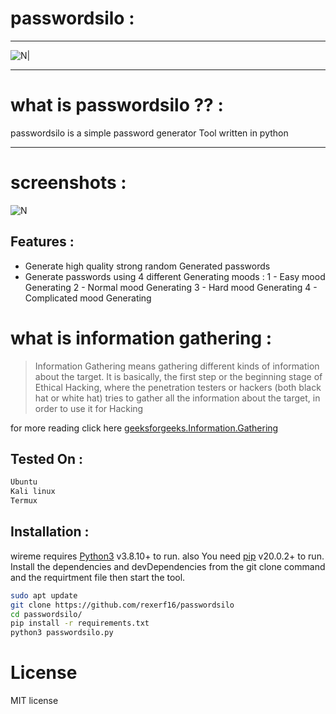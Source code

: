 # passwordsilo :
----

![N|](https://i.imgur.com/tBl6fjC.png)
_____
# what is passwordsilo ?? :
passwordsilo is a simple password generator Tool written in python  
___
# screenshots :
![N](https://i.imgur.com/TWT2rga.jpg)

## Features :

- Generate high quality strong random Generated passwords 
- Generate passwords using 4 different Generating moods :
1 - Easy mood Generating
2 - Normal mood Generating
3 - Hard mood Generating
4 - Complicated mood Generating

# what is information gathering :

> Information Gathering means gathering different kinds of information about the target. It is basically, the first step or the beginning stage of Ethical Hacking, where the penetration testers or hackers (both black hat or white hat) tries to gather all the information about the target, in order to use it for Hacking

for more reading click here [geeksforgeeks.Information.Gathering](https://www.geeksforgeeks.org/kali-linux-information-gathering-tools/)



## Tested On :
```sh
Ubuntu
Kali linux 
Termux
```

## Installation :

wireme requires [Python3](https://www.python.org/downloads/release/python-3810/) v3.8.10+ to run.
also You need [pip](https://pypi.org/project/pip/) v20.0.2+ to run.
Install the dependencies and devDependencies from the git clone command and the requirtment file then start the tool.

```sh
sudo apt update
git clone https://github.com/rexerf16/passwordsilo
cd passwordsilo/
pip install -r requirements.txt
python3 passwordsilo.py
```
# License
MIT license

